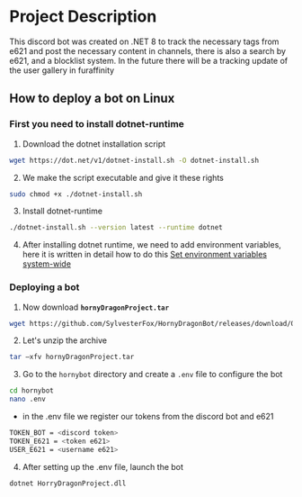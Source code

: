 # Project Description
This discord bot was created on .NET 8 to track the necessary tags from e621 and post the necessary content in channels, there is also a search by e621, and a blocklist system.
In the future there will be a tracking update of the user gallery in furaffinity

## How to deploy a bot on Linux
### First you need to install dotnet-runtime
1. Download the dotnet installation script
```bash
wget https://dot.net/v1/dotnet-install.sh -O dotnet-install.sh
```

2. We make the script executable and give it these rights
```bash
sudo chmod +x ./dotnet-install.sh
```

3. Install dotnet-runtime 
```bash
./dotnet-install.sh --version latest --runtime dotnet
```

4. After installing dotnet runtime, we need to add environment variables, here it is written in detail how to do this
[Set environment variables system-wide](https://learn.microsoft.com/en-us/dotnet/core/install/linux-scripted-manual#set-environment-variables-system-wide)

### Deploying a bot
1. Now download **`hornyDragonProject.tar`**
```bash
wget https://github.com/SylvesterFox/HornyDragonBot/releases/download/0.0.1.5-alpha/HornyDragonBot-0.0.1.5.tar -o hornyDragonProject.tar
```

2. Let's unzip the archive
```bash
tar –xfv hornyDragonProject.tar
```

3. Go to the `hornybot` directory and create a `.env` file to configure the bot
```bash
cd hornybot
nano .env
```

- in the .env file we register our tokens from the discord bot and e621
```bash
TOKEN_BOT = <discord token>
TOKEN_E621 = <token e621>
USER_E621 = <username e621>
```

4. After setting up the .env file, launch the bot
```bash
dotnet HorryDragonProject.dll
```
